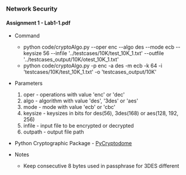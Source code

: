 ### Network Security
#### Assignment 1 - Lab1-1.pdf

- Command
    - python code/cryptoAlgo.py --oper enc --algo des --mode ecb --keysize 56 --infile '../testcases/10K/test_10K_1.txt' --outfile '../testcases_output/10K/otest_10K_1.txt'
    - python code/cryptoAlgo.py -p enc -a des -m ecb -k 64 -i 'testcases/10K/test_10K_1.txt' -o 'testcases_output/10K'

- Parameters
    1. oper - operations with value 'enc' or 'dec'
    2. algo - algorithm with value 'des', '3des' or 'aes'
    3. mode - mode with value 'ecb' or 'cbc'
    4. keysize - keysizes in bits for des(56), 3des(168) or aes(128, 192, 256)
    5. infile - input file to be encrypted or decrypted
    6. outpath - output file path

- Python Cryptographic Package - [PyCryptodome](https://www.pycryptodome.org/src/introduction)

- Notes
    - Keep consecutive 8 bytes used in passphrase for 3DES different